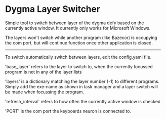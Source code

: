 # Dygma Layer Switcher
Simple tool to switch between layer of the dygma defy based on the currently active window. It currently only works for Microsoft Windows.

The layers won't switch while another program (like Bazecor) is occupying the com port, but will continue function once other application is closed.

----
To switch automatically switch between layers, edit the config.yaml file.

'base_layer' refers to the layer to switch to, when the currently focussed program is not in any of the layer lists

'layers' is a dictionary matching the layer number (-1) to different programs. Simply add the exe-name as shown in task manager and a layer switch will be made when focussing the program.

'refresh_interval' refers to how often the currently active window is checked

'PORT' is the com port the keyboards neuron is connected to.

